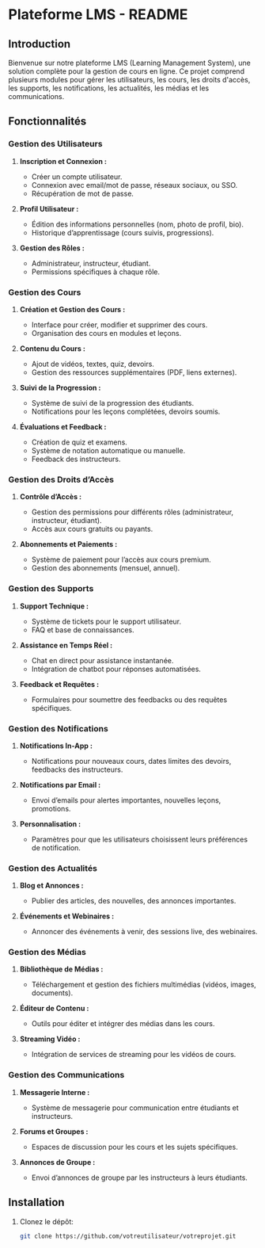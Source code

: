 # Plateforme LMS - README

## Introduction
Bienvenue sur notre plateforme LMS (Learning Management System), une solution complète pour la gestion de cours en ligne. Ce projet comprend plusieurs modules pour gérer les utilisateurs, les cours, les droits d'accès, les supports, les notifications, les actualités, les médias et les communications.

## Fonctionnalités

### Gestion des Utilisateurs
1. **Inscription et Connexion :**
   - Créer un compte utilisateur.
   - Connexion avec email/mot de passe, réseaux sociaux, ou SSO.
   - Récupération de mot de passe.

2. **Profil Utilisateur :**
   - Édition des informations personnelles (nom, photo de profil, bio).
   - Historique d’apprentissage (cours suivis, progressions).

3. **Gestion des Rôles :**
   - Administrateur, instructeur, étudiant.
   - Permissions spécifiques à chaque rôle.

### Gestion des Cours
1. **Création et Gestion des Cours :**
   - Interface pour créer, modifier et supprimer des cours.
   - Organisation des cours en modules et leçons.

2. **Contenu du Cours :**
   - Ajout de vidéos, textes, quiz, devoirs.
   - Gestion des ressources supplémentaires (PDF, liens externes).

3. **Suivi de la Progression :**
   - Système de suivi de la progression des étudiants.
   - Notifications pour les leçons complétées, devoirs soumis.

4. **Évaluations et Feedback :**
   - Création de quiz et examens.
   - Système de notation automatique ou manuelle.
   - Feedback des instructeurs.

### Gestion des Droits d’Accès
1. **Contrôle d’Accès :**
   - Gestion des permissions pour différents rôles (administrateur, instructeur, étudiant).
   - Accès aux cours gratuits ou payants.

2. **Abonnements et Paiements :**
   - Système de paiement pour l’accès aux cours premium.
   - Gestion des abonnements (mensuel, annuel).

### Gestion des Supports
1. **Support Technique :**
   - Système de tickets pour le support utilisateur.
   - FAQ et base de connaissances.

2. **Assistance en Temps Réel :**
   - Chat en direct pour assistance instantanée.
   - Intégration de chatbot pour réponses automatisées.

3. **Feedback et Requêtes :**
   - Formulaires pour soumettre des feedbacks ou des requêtes spécifiques.

### Gestion des Notifications
1. **Notifications In-App :**
   - Notifications pour nouveaux cours, dates limites des devoirs, feedbacks des instructeurs.

2. **Notifications par Email :**
   - Envoi d’emails pour alertes importantes, nouvelles leçons, promotions.

3. **Personnalisation :**
   - Paramètres pour que les utilisateurs choisissent leurs préférences de notification.

### Gestion des Actualités
1. **Blog et Annonces :**
   - Publier des articles, des nouvelles, des annonces importantes.

2. **Événements et Webinaires :**
   - Annoncer des événements à venir, des sessions live, des webinaires.

### Gestion des Médias
1. **Bibliothèque de Médias :**
   - Téléchargement et gestion des fichiers multimédias (vidéos, images, documents).

2. **Éditeur de Contenu :**
   - Outils pour éditer et intégrer des médias dans les cours.

3. **Streaming Vidéo :**
   - Intégration de services de streaming pour les vidéos de cours.

### Gestion des Communications
1. **Messagerie Interne :**
   - Système de messagerie pour communication entre étudiants et instructeurs.

2. **Forums et Groupes :**
   - Espaces de discussion pour les cours et les sujets spécifiques.

3. **Annonces de Groupe :**
   - Envoi d’annonces de groupe par les instructeurs à leurs étudiants.

## Installation
1. Clonez le dépôt:
   ```bash
   git clone https://github.com/votreutilisateur/votreprojet.git
